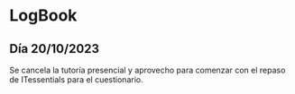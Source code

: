 # LogBook 
## Día 20/10/2023

Se cancela la tutoría presencial y aprovecho para comenzar con el repaso de ITessentials para el cuestionario. 
